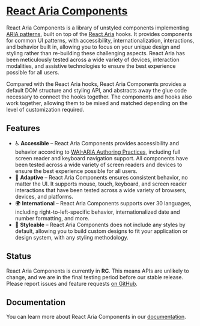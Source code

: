 # [React Aria Components](https://react-spectrum.adobe.com/react-aria/react-aria-components.html)

React Aria Components is a library of unstyled components implementing [ARIA patterns](https://www.w3.org/WAI/ARIA/apg/), built on top of the [React Aria](https://react-spectrum.adobe.com/react-aria/index.html) hooks. It provides components for common UI patterns, with accessibility, internationalization, interactions, and behavior built in, allowing you to focus on your unique design and styling rather than re-building these challenging aspects. React Aria has been meticulously tested across a wide variety of devices, interaction modalities, and assistive technologies to ensure the best experience possible for all users.

Compared with the React Aria hooks, React Aria Components provides a default DOM structure and styling API, and abstracts away the glue code necessary to connect the hooks together. The components and hooks also work together, allowing them to be mixed and matched depending on the level of customization required.

## Features

* ♿️ **Accessible** – React Aria Components provides accessibility and behavior according to [WAI-ARIA Authoring Practices](https://www.w3.org/TR/wai-aria-practices-1.2/), including full screen reader and keyboard navigation support. All components have been tested across a wide variety of screen readers and devices to ensure the best experience possible for all users.
* 📱 **Adaptive** – React Aria Components ensures consistent behavior, no matter the UI. It supports mouse, touch, keyboard, and screen reader interactions that have been tested across a wide variety of browsers, devices, and platforms.
* 🌍 **International** – React Aria Components supports over 30 languages, including right-to-left-specific behavior, internationalized date and number formatting, and more.
* 🎨 **Styleable** – React Aria Components does not include any styles by default, allowing you to build custom designs to fit your application or design system, with any styling methodology.

## Status

React Aria Components is currently in **RC**. This means APIs are unlikely to change, and we are in the final testing period before our stable release. Please report issues and feature requests [on GitHub](https://github.com/adobe/react-spectrum/issues).

## Documentation

You can learn more about React Aria Components in our [documentation](https://react-spectrum.adobe.com/react-aria/react-aria-components.html).
